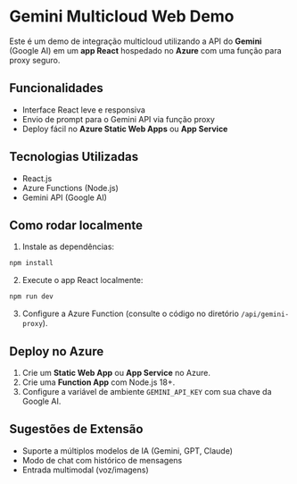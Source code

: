 # Gemini Multicloud Web Demo

Este é um demo de integração multicloud utilizando a API do **Gemini** (Google AI) em um **app React** hospedado no **Azure** com uma função para proxy seguro.

## Funcionalidades

- Interface React leve e responsiva
- Envio de prompt para o Gemini API via função proxy
- Deploy fácil no **Azure Static Web Apps** ou **App Service**

## Tecnologias Utilizadas

- React.js
- Azure Functions (Node.js)
- Gemini API (Google AI)

## Como rodar localmente

1. Instale as dependências:

```bash
npm install
```

2. Execute o app React localmente:

```bash
npm run dev
```

3. Configure a Azure Function (consulte o código no diretório `/api/gemini-proxy`).

## Deploy no Azure

1. Crie um **Static Web App** ou **App Service** no Azure.
2. Crie uma **Function App** com Node.js 18+.
3. Configure a variável de ambiente `GEMINI_API_KEY` com sua chave da Google AI.

## Sugestões de Extensão

- Suporte a múltiplos modelos de IA (Gemini, GPT, Claude)
- Modo de chat com histórico de mensagens
- Entrada multimodal (voz/imagens)
